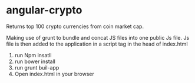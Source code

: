 # angular-crypto
Returns top 100 crypto currencies from coin market cap.

Making use of grunt to bundle and concat JS files into one public Js file. Js file is then added to the application in a script tag in the head of index.html 

1. run Npm insatll
2. run bower install
3. run grunt buil-app
4. Open index.html in your browser
